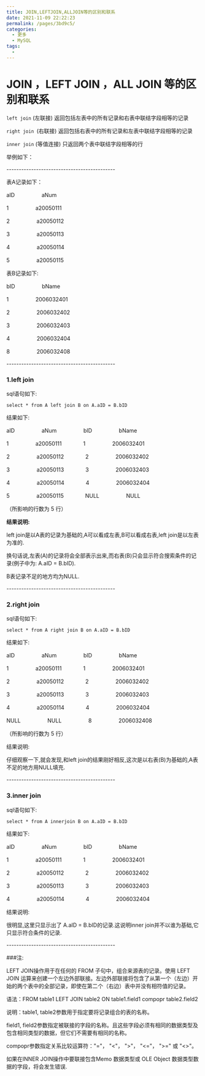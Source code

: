 ```yaml
---
title: JOIN,LEFTJOIN,ALLJOIN等的区别和联系
date: 2021-11-09 22:22:23
permalink: /pages/3bd9c5/
categories:
  - 更多
  - MySQL
tags:
  - 
---
```

# JOIN ，LEFT JOIN ，ALL JOIN 等的区别和联系

`left join` (左联接) 返回包括左表中的所有记录和右表中联结字段相等的记录

`right join `(右联接) 返回包括右表中的所有记录和左表中联结字段相等的记录

`inner join` (等值连接) 只返回两个表中联结字段相等的行

<!--more-->

举例如下：

\--------------------------------------------

表A记录如下：

aID　　　　　aNum

1　　　　　a20050111

2　　　　　a20050112

3　　　　　a20050113

4　　　　　a20050114

5　　　　　a20050115

表B记录如下:

bID　　　　　bName

1　　　　　2006032401

2　　　　　2006032402

3　　　　　2006032403

4　　　　　2006032404

8　　　　　2006032408

\--------------------------------------------

### 1.left join

sql语句如下:

```mysql
select * from A left join B on A.aID = B.bID
```

结果如下:

aID　　　　　aNum　　　　　bID　　　　　bName

1　　　　　a20050111　　　　1　　　　　2006032401

2　　　　　a20050112　　　　2　　　　　2006032402

3　　　　　a20050113　　　　3　　　　　2006032403

4　　　　　a20050114　　　　4　　　　　2006032404

5　　　　　a20050115　　　　NULL　　　　　NULL

（所影响的行数为 5 行）

**结果说明:**

left join是以A表的记录为基础的,A可以看成左表,B可以看成右表,left join是以左表为准的.

换句话说,左表(A)的记录将会全部表示出来,而右表(B)只会显示符合搜索条件的记录(例子中为: A.aID = B.bID).

B表记录不足的地方均为NULL.

\--------------------------------------------

### 2.right join

sql语句如下:

```mysql
select * from A right join B on A.aID = B.bID
```

结果如下:

aID　　　　　aNum　　　　　bID　　　　　bName

1　　　　　a20050111　　　　1　　　　　2006032401

2　　　　　a20050112　　　　2　　　　　2006032402

3　　　　　a20050113　　　　3　　　　　2006032403

4　　　　　a20050114　　　　4　　　　　2006032404

NULL　　　　　NULL　　　　　8　　　　　2006032408

（所影响的行数为 5 行）

结果说明:

仔细观察一下,就会发现,和left join的结果刚好相反,这次是以右表(B)为基础的,A表不足的地方用NULL填充.

\--------------------------------------------

### 3.inner join

sql语句如下:

```mysql
select * from A innerjoin B on A.aID = B.bID
```



结果如下:

aID　　　　　aNum　　　　　bID　　　　　bName

1　　　　　a20050111　　　　1　　　　　2006032401

2　　　　　a20050112　　　　2　　　　　2006032402

3　　　　　a20050113　　　　3　　　　　2006032403

4　　　　　a20050114　　　　4　　　　　2006032404

结果说明:

很明显,这里只显示出了 A.aID = B.bID的记录.这说明inner join并不以谁为基础,它只显示符合条件的记录.

\--------------------------------------------

###注:

LEFT JOIN操作用于在任何的 FROM 子句中，组合来源表的记录。使用 LEFT JOIN 运算来创建一个左边外部联接。左边外部联接将包含了从第一个（左边）开始的两个表中的全部记录，即使在第二个（右边）表中并没有相符值的记录。

语法：FROM table1 LEFT JOIN table2 ON table1.field1 compopr table2.field2

说明：table1, table2参数用于指定要将记录组合的表的名称。

field1, field2参数指定被联接的字段的名称。且这些字段必须有相同的数据类型及包含相同类型的数据，但它们不需要有相同的名称。

compopr参数指定关系比较运算符："="， "<"， ">"， "<="， ">=" 或 "<>"。

如果在INNER JOIN操作中要联接包含Memo 数据类型或 OLE Object 数据类型数据的字段，将会发生错误.